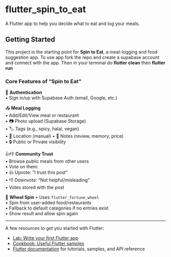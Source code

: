 # flutter_spin_to_eat

A Flutter app to help you decide what to eat and log your meals.

## Getting Started

This project is the starting point for **Spin to Eat**, a meal-logging and food suggestion app.
To use app fork the repo and create a supabase account and connect with the app.
Then in your terminal do **flutter clean** then **flutter run** 

### Core Features of “Spin to Eat”

🔐 **Authentication**  
• Sign in/up with Supabase Auth (email, Google, etc.)

📤 **Meal Logging**  
• Add/Edit/View meal or restaurant  
• 📷 Photo upload (Supabase Storage)  
• 🏷️ Tags (e.g., spicy, halal, vegan)  
• 📍 Location (manual)
• 📝 Notes (review, memory, price)  
• 🔒 Public or Private visibility

👍👎 **Community Trust**  
• Browse public meals from other users  
• Vote on them:  
  • 👍 Upvote: “I trust this post”  
  • 👎 Downvote: “Not helpful/misleading”  
• Votes stored with the post

🎡 **Wheel Spin** 
• Uses `flutter_fortune_wheel`  
• Spin from user-added food/restaurants  
• Fallback to default categories if no entries exist  
• Show result and allow spin again

---

A few resources to get you started with Flutter:

- [Lab: Write your first Flutter app](https://docs.flutter.dev/get-started/codelab)  
- [Cookbook: Useful Flutter samples](https://docs.flutter.dev/cookbook)  
- [Flutter documentation](https://docs.flutter.dev/) for tutorials, samples, and API reference
